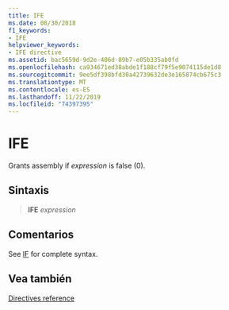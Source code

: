 ```yaml
---
title: IFE
ms.date: 08/30/2018
f1_keywords:
- IFE
helpviewer_keywords:
- IFE directive
ms.assetid: bac5659d-9d2e-406d-89b7-e05b335ab0fd
ms.openlocfilehash: ca934671ed38abde1f188cf79f5e9074115de1d8
ms.sourcegitcommit: 9ee5df398bfd30a42739632de3e165874cb675c3
ms.translationtype: MT
ms.contentlocale: es-ES
ms.lasthandoff: 11/22/2019
ms.locfileid: "74397395"
---
```

# <a name="ife"></a>IFE

Grants assembly if *expression* is false (0).

## <a name="syntax"></a>Sintaxis

> **IFE** *expression*

## <a name="remarks"></a>Comentarios

See [IF](../../assembler/masm/if-masm.md) for complete syntax.

## <a name="see-also"></a>Vea también

[Directives reference](directives-reference.md)
